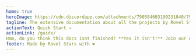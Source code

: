```yaml
---
home: true
heroImage: https://cdn.discordapp.com/attachments/790584603190231040/791597011165249536/20201224_145341_0000.png
tagline: The extensive documentation about all the projects by Rovel Stars
actionText: Quick Start →
actionLink: /guide/
Hmm, do you think this docs isnt finished? **Yes it isn't!** Join our discord server to help us with it now!
footer: Made by Rovel Stars with ❤️
---
```

